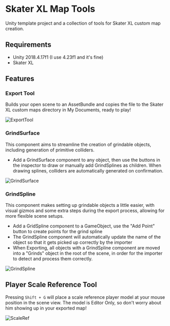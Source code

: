 # Skater XL Map Tools
Unity template project and a collection of tools for Skater XL custom map creation.

## Requirements
* Unity 2018.4.17f1 (I use 4.23f1 and it's fine)
* Skater XL

## Features
### Export Tool
Builds your open scene to an AssetBundle and copies the file to the Skater XL custom maps directory in My Documents, ready to play! 

![ExportTool](https://i.imgur.com/afqJXVK.jpg)

### GrindSurface
This component aims to streamline the creation of grindable objects, including generation of primitive colliders. 

* Add a GrindSurface component to any object, then use the buttons in the inspector to draw or manually add GrindSplines as children. When drawing splines, colliders are automatically generated on confirmation.

![GrindSurface](https://i.imgur.com/le7mXNI.jpg)

###  GrindSpline
This component makes setting up grindable objects a little easier, with visual gizmos and some extra steps during the export process, allowing for more flexible scene setups. 

* Add a GridSpline component to a GameObject, use the "Add Point" button to create points for the grind spline
* The GrindSpline component will automatically update the name of the object so that it gets picked up correctly by the importer
* When Exporting, all objects with a GrindSpline component are moved into a "Grinds" object in the root of the scene, in order for the importer to detect and process them correctly.


![GrindSpline](https://i.imgur.com/AasBieg.jpg)

## Player Scale Reference Tool
Pressing `Shift + G` will place a scale reference player model at your mouse position in the scene view. The model is Editor Only, so don't worry about him showing up in your exported map!

![ScaleRef](https://i.imgur.com/N5B9wUk.jpg)
